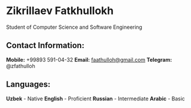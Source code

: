 # Zikrillaev Fatkhullokh
Student of Computer Science and Software Engineering

## Contact Information:
**Mobile:** +99893 591-04-32
**Email:** faathulloh@gmail.com
**Telegram:** @zfathulloh

## Languages:
**Uzbek** - Native
**English** - Proficient
**Russian** - Intermediate
**Arabic** - Basic